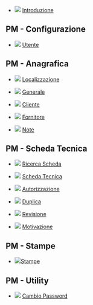 
*  ![](../Upload/PM/info.gif) [Introduzione](HELP_PM_intro)


## PM - Configurazione 
* ![](../Upload/PM/utente.jpg) [Utente](HELP_PM_utente)


## PM - Anagrafica 

* ![](../Upload/PM/icon_home.jpg) [Localizzazione](HELP_PM_localita)

* ![](../Upload/PM/general.jpg) [Generale](HELP_PM_generale)

* ![](../Upload/PM/persone.jpg) [Cliente](HELP_PM_cliente)

* ![](../Upload/PM/persone2.png) [Fornitore](HELP_PM_fornitore)

* ![](../Upload/UP/up_client_eventi.png) [Note](HELP_PM_note)



## PM - Scheda Tecnica 

* ![](../Upload/PM/search.jpg) [Ricerca Scheda](HELP_PM_ricerca)

* ![](../Upload/PM/scheda-tecnica.gif) [Scheda Tecnica](HELP_PM_tecnica)

* ![](../Upload/PM/permissionIcon.jpg) [Autorizzazione](HELP_PM_auto)

* ![](../Upload/PM/copy.jpg) [Duplica](HELP_PM_duplica)

* ![](../Upload/PM/revision.png) [Revisione](HELP_PM_revisione)

* ![](../Upload/PM/motivation.jpg) [Motivazione](HELP_PM_motivo)




## PM - Stampe

* ![](../Upload/PM/print-icon.png)[Stampe](HELP_PM_report)


## PM - Utility

* ![](../Upload/PM/utente.jpg) [Cambio Password](HELP_PM_cambio)



